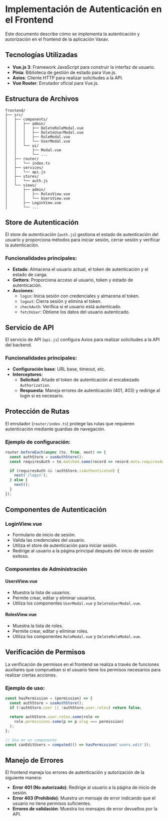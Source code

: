 # Implementación de Autenticación en el Frontend

Este documento describe cómo se implementa la autenticación y autorización en el frontend de la aplicación Vaxav.

## Tecnologías Utilizadas

- **Vue.js 3**: Framework JavaScript para construir la interfaz de usuario.
- **Pinia**: Biblioteca de gestión de estado para Vue.js.
- **Axios**: Cliente HTTP para realizar solicitudes a la API.
- **Vue Router**: Enrutador oficial para Vue.js.

## Estructura de Archivos

```
frontend/
├── src/
│   ├── components/
│   │   ├── admin/
│   │   │   ├── DeleteRoleModal.vue
│   │   │   ├── DeleteUserModal.vue
│   │   │   ├── RoleModal.vue
│   │   │   └── UserModal.vue
│   │   └── ui/
│   │       ├── Modal.vue
│   │       └── ...
│   ├── router/
│   │   └── index.ts
│   ├── services/
│   │   └── api.js
│   ├── stores/
│   │   └── auth.js
│   └── views/
│       ├── admin/
│       │   ├── RolesView.vue
│       │   └── UsersView.vue
│       ├── LoginView.vue
│       └── ...
```

## Store de Autenticación

El store de autenticación (`auth.js`) gestiona el estado de autenticación del usuario y proporciona métodos para iniciar sesión, cerrar sesión y verificar la autenticación.

### Funcionalidades principales:

- **Estado**: Almacena el usuario actual, el token de autenticación y el estado de carga.
- **Getters**: Proporciona acceso al usuario, token y estado de autenticación.
- **Acciones**:
  - `login`: Inicia sesión con credenciales y almacena el token.
  - `logout`: Cierra sesión y elimina el token.
  - `checkAuth`: Verifica si el usuario está autenticado.
  - `fetchUser`: Obtiene los datos del usuario autenticado.

## Servicio de API

El servicio de API (`api.js`) configura Axios para realizar solicitudes a la API del backend.

### Funcionalidades principales:

- **Configuración base**: URL base, timeout, etc.
- **Interceptores**:
  - **Solicitud**: Añade el token de autenticación al encabezado `Authorization`.
  - **Respuesta**: Maneja errores de autenticación (401, 403) y redirige al login si es necesario.

## Protección de Rutas

El enrutador (`router/index.ts`) protege las rutas que requieren autenticación mediante guardias de navegación.

### Ejemplo de configuración:

```javascript
router.beforeEach(async (to, from, next) => {
  const authStore = useAuthStore();
  const requiresAuth = to.matched.some(record => record.meta.requiresAuth);

  if (requiresAuth && !authStore.isAuthenticated) {
    next('/login');
  } else {
    next();
  }
});
```

## Componentes de Autenticación

### LoginView.vue

- Formulario de inicio de sesión.
- Valida las credenciales del usuario.
- Utiliza el store de autenticación para iniciar sesión.
- Redirige al usuario a la página principal después del inicio de sesión exitoso.

### Componentes de Administración

#### UsersView.vue

- Muestra la lista de usuarios.
- Permite crear, editar y eliminar usuarios.
- Utiliza los componentes `UserModal.vue` y `DeleteUserModal.vue`.

#### RolesView.vue

- Muestra la lista de roles.
- Permite crear, editar y eliminar roles.
- Utiliza los componentes `RoleModal.vue` y `DeleteRoleModal.vue`.

## Verificación de Permisos

La verificación de permisos en el frontend se realiza a través de funciones auxiliares que comprueban si el usuario tiene los permisos necesarios para realizar ciertas acciones.

### Ejemplo de uso:

```javascript
const hasPermission = (permission) => {
  const authStore = useAuthStore();
  if (!authStore.user || !authStore.user.roles) return false;
  
  return authStore.user.roles.some(role => 
    role.permissions.some(p => p.slug === permission)
  );
};

// Uso en un componente
const canEditUsers = computed(() => hasPermission('users.edit'));
```

## Manejo de Errores

El frontend maneja los errores de autenticación y autorización de la siguiente manera:

- **Error 401 (No autorizado)**: Redirige al usuario a la página de inicio de sesión.
- **Error 403 (Prohibido)**: Muestra un mensaje de error indicando que el usuario no tiene permisos suficientes.
- **Errores de validación**: Muestra los mensajes de error devueltos por la API.
